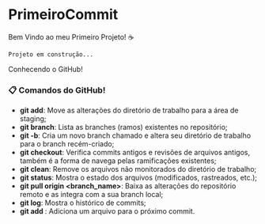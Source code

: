 # PrimeiroCommit
Bem Vindo ao meu Primeiro Projeto! ☕
```
Projeto em construção... 

```
Conhecendo o GitHub!

### 📋 Comandos do GitHub!

- **git add**:
Move as alterações do diretório de trabalho para a área de staging;
- **git branch**:
Lista as branches (ramos) existentes no repositório;
- **git -b**:
Cria um novo branch chamado e altera seu diretório de trabalho para o branch recém-criado;
- **git checkout**:
Verifica commits antigos e revisões de arquivos antigos, também é a forma de navega pelas ramificações existentes;
- **git clean**:
Remove os arquivos não monitorados do diretório de trabalho;
- **git status**:
Mostra o estado dos arquivos (modificados, rastreados, etc.);
- **git pull origin <branch_name>**:
Baixa as alterações do repositório remoto e as integra com a sua branch local;
- **git log**:
Mostra o histórico de commits;
- **git add <arquivo>**:
Adiciona um arquivo para o próximo commit.
